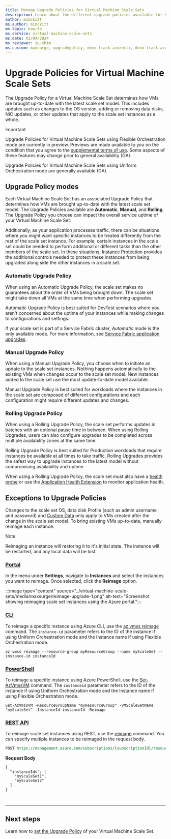 ```yaml
---
title: Manage Upgrade Policies for Virtual Machine Scale Sets
description: Learn about the different upgrade policies available for Virtual Machine Scale Sets
author: mimckitt
ms.author: mimckitt
ms.topic: how-to
ms.service: virtual-machine-scale-sets
ms.date: 01/04/2024
ms.reviewer: ju-shim
ms.custom: maxsurge, upgradepolicy, devx-track-azurecli, devx-track-azurepowershell
---
```

# Upgrade Policies for Virtual Machine Scale Sets

The Upgrade Policy for a Virtual Machine Scale Set determines how VMs are brought up-to-date with the latest scale set model. This includes updates such as changes to the OS version, adding or removing data disks, NIC updates, or other updates that apply to the scale set instances as a whole.  

> [!IMPORTANT]
> Upgrade Policies for Virtual Machine Scale Sets using Flexible Orchestration mode are currently in preview. Previews are made available to you on the condition that you agree to the [supplemental terms of use](https://azure.microsoft.com/support/legal/preview-supplemental-terms/). Some aspects of these features may change prior to general availability (GA). 
>
>Upgrade Policies for Virtual Machine Scale Sets using Uniform Orchestration mode are generally available (GA). 

## Upgrade Policy modes

Each Virtual Machine Scale Set has an associated Upgrade Policy that determines how VMs are brought up-to-date with the latest scale set model. The Upgrade Policies available are  **Automatic**, **Manual**, and **Rolling**. The Upgrade Policy you choose can impact the overall service uptime of your Virtual Machine Scale Set. 

Additionally, as your application processes traffic, there can be situations where you might want specific instances to be treated differently from the rest of the scale set instance. For example, certain instances in the scale set could be needed to perform additional or different tasks than the other members of the scale set. In these situations, [Instance Protection](virtual-machine-scale-sets-instance-protection.md) provides the additional controls needed to protect these instances from being upgraded along side the other instances in a scale set. 

### Automatic Upgrade Policy
When using an Automatic Upgrade Policy, the scale set makes no guarantees about the order of VMs being brought down. The scale set might take down all VMs at the same time when performing upgrades. 

Automatic Upgrade Policy is best suited for DevTest scenarios where you aren't concerned about the uptime of your instances while making changes to configurations and settings. 

If your scale set is part of a Service Fabric cluster, *Automatic* mode is the only available mode. For more information, see [Service Fabric application upgrades](../service-fabric/service-fabric-application-upgrade.md).

### Manual Upgrade Policy
When using a Manual Upgrade Policy, you choose when to initiate an update to the scale set instances. Nothing happens automatically to the existing VMs when changes occur to the scale set model. New instances added to the scale set use the most update-to-date model available. 

Manual Upgrade Policy is best suited for workloads where the instances in the scale set are composed of different configurations and each configuration might require different updates and changes.

### Rolling Upgrade Policy

When using a Rolling Upgrade Policy, the scale set performs updates in batches with an optional pause time in between. When using Rolling Upgrades, users can also configure upgrades to be completed across multiple availability zones at the same time. 

Rolling Upgrade Policy is best suited for Production workloads that require instances be available at all times to take traffic. Rolling Upgrades provides the safest way to upgrade instances to the latest model without compromising availability and uptime. 

When using a Rolling Upgrade Policy, the scale set must also have a [health probe](../load-balancer/load-balancer-custom-probe-overview.md) or use the [Application Health Extension](virtual-machine-scale-sets-health-extension.md) to monitor application health.
 
## Exceptions to Upgrade Policies

Changes to the scale set OS, data disk Profile (such as admin username and password) and [Custom Data](../virtual-machines/custom-data.md) only apply to VMs created after the change in the scale set model. To bring existing VMs up-to-date, manually reimage each instance. 

> [!NOTE]
> Reimaging an instance will restoring it to it's initial state. The instance will be restarted, and any local data will be lost.

### [Portal](#tab/portal4)

In the menu under **Settings**, navigate to **Instances** and select the instances you want to reimage. Once selected, click the **Reimage** option.


:::image type="content" source="../virtual-machine-scale-sets/media/maxsurge/reimage-upgrade-1.png" alt-text="Screenshot showing reimaging scale set instances using the Azure portal.":::


### [CLI](#tab/cli4)
To reimage a specific instance using Azure CLI, use the [az vmss reimage](/cli/azure/vmss#az-vmss-reimage) command. The `instance-id` parameter refers to the ID of the instance if using Uniform Orchestration mode and the Instance name if using Flexible Orchestration mode. 

```azurecli-interactive
az vmss reimage --resource-group myResourceGroup --name myScaleSet --instance-id instanceId
```

### [PowerShell](#tab/powershell4)
To reimage a specific instance using Azure PowerShell, use the [Set-AzVmssVM](/powershell/module/az.compute/set-azvmssvm) command.  The `instanceid` parameter refers to the ID of the instance if using Uniform Orchestration mode and the Instance name if using Flexible Orchestration mode. 

```azurepowershell-interactive
Set-AzVmssVM -ResourceGroupName "myResourceGroup" -VMScaleSetName "myScaleSet" -InstanceId instanceId -Reimage
```

### [REST API](#tab/rest4)
To reimage scale set instances using REST, use the [reimage](/rest/api/compute/virtualmachinescalesets/reimage) command. You can specify multiple instances to be reimaged in the request body. 

```rest
POST https://management.azure.com/subscriptions/{subscriptionId}/resourceGroups/myResourceGroup/providers/Microsoft.Compute/virtualMachineScaleSets/myScaleSet/reimage?api-version={apiVersion}
```

**Request Body**
```HTTP
{
  "instanceIds": [
    "myScaleSet1",
    "myScaleSet2"
  ]
}



```
---

## Next steps
Learn how to [set the Upgrade Policy](virtual-machine-scale-sets-set-upgrade-policy.md) of your Virtual Machine Scale Set.
